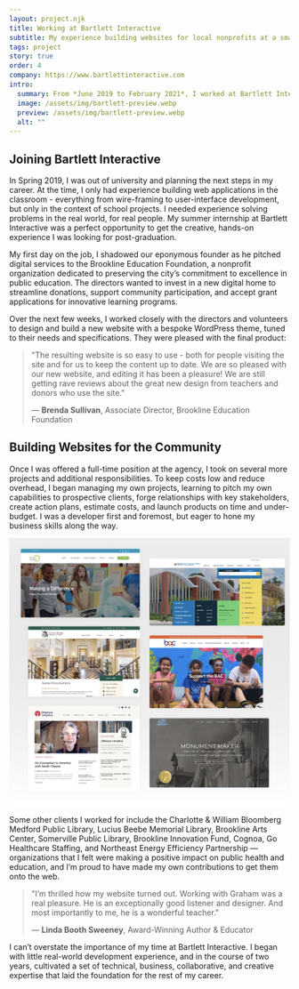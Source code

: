 ```yaml
---
layout: project.njk
title: Working at Bartlett Interactive
subtitle: My experience building websites for local nonprofits at a small Concord-based agency.
tags: project
story: true
order: 4
company: https://www.bartlettinteractive.com
intro:
  summary: From *June 2019 to February 2021*, I worked at Bartlett Interactive, a digital agency, building websites for nonprofits in the Greater Boston area. Collaborating with designers, project managers, senior developers, and a wide variety of clients, I honed my technical skills and learned about the broader operations of the business.
  image: /assets/img/bartlett-preview.webp
  preview: /assets/img/bartlett-preview.webp
  alt: ""
---
```


## Joining Bartlett Interactive

In Spring 2019, I was out of university and planning the next steps in my career. At the time, I only had experience building web applications in the classroom - everything from wire-framing to user-interface development, but only in the context of school projects. I needed experience solving problems in the real world, for real people. My summer internship at Bartlett Interactive was a perfect opportunity to get the creative, hands-on experience I was looking for post-graduation.

My first day on the job, I shadowed our eponymous founder as he pitched digital services to the Brookline Education Foundation, a nonprofit organization dedicated to preserving the city’s commitment to excellence in public education. The directors wanted to invest in a new digital home to streamline donations, support community participation, and accept grant applications for innovative learning programs.

Over the next few weeks, I worked closely with the directors and volunteers to design and build a new website with a bespoke WordPress theme, tuned to their needs and specifications. They were pleased with the final product:


> "The resulting website is so easy to use - both for people visiting the site and for us to keep the content up to date. We are so pleased with our new website, and editing it has been a pleasure! We are still getting rave reviews about the great new design from teachers and donors who use the site."
> 
> — **Brenda Sullivan**, Associate Director, Brookline Education Foundation

## Building Websites for the Community

Once I was offered a full-time position at the agency, I took on several more projects and additional responsibilities. To keep costs low and reduce overhead, I began managing my own projects, learning to pitch my own capabilities to prospective clients, forge relationships with key stakeholders, create action plans, estimate costs, and launch products on time and under-budget. I was a developer first and foremost, but eager to hone my business skills along the way.

<img class="content-img" src="/assets/img/bartlett-projects.webp" alt="">

Some other clients I worked for include the Charlotte & William Bloomberg Medford Public Library, Lucius Beebe Memorial Library, Brookline Arts Center, Somerville Public Library, Brookline Innovation Fund, Cognoa, Go Healthcare Staffing, and Northeast Energy Efficiency Partnership — organizations that I felt were making a positive impact on public health and education, and I’m proud to have made my own contributions to get them onto the web.

> "I’m thrilled how my website turned out. Working with Graham was a real pleasure. He is an exceptionally good listener and designer. And most importantly to me, he is a wonderful teacher."
> 
> — **Linda Booth Sweeney**, Award-Winning Author & Educator

I can’t overstate the importance of my time at Bartlett Interactive. I began with little real-world development experience, and in the course of two years, cultivated a set of technical, business, collaborative, and creative expertise that laid the foundation for the rest of my career.